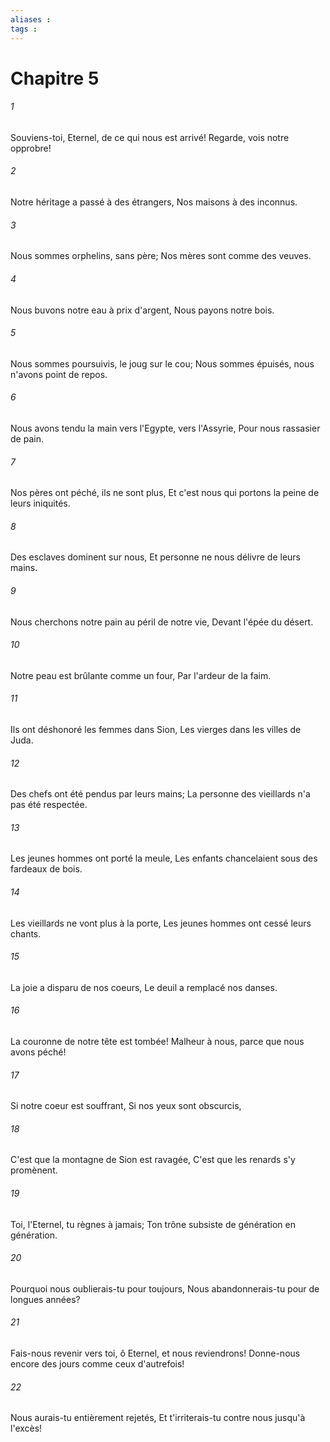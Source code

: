 ```yaml
---
aliases : 
tags : 
---
```


# Chapitre 5

###### 1
Souviens-toi, Eternel, de ce qui nous est arrivé! Regarde, vois notre opprobre!
###### 2
Notre héritage a passé à des étrangers, Nos maisons à des inconnus.
###### 3
Nous sommes orphelins, sans père; Nos mères sont comme des veuves.
###### 4
Nous buvons notre eau à prix d'argent, Nous payons notre bois.
###### 5
Nous sommes poursuivis, le joug sur le cou; Nous sommes épuisés, nous n'avons point de repos.
###### 6
Nous avons tendu la main vers l'Egypte, vers l'Assyrie, Pour nous rassasier de pain.
###### 7
Nos pères ont péché, ils ne sont plus, Et c'est nous qui portons la peine de leurs iniquités.
###### 8
Des esclaves dominent sur nous, Et personne ne nous délivre de leurs mains.
###### 9
Nous cherchons notre pain au péril de notre vie, Devant l'épée du désert.
###### 10
Notre peau est brûlante comme un four, Par l'ardeur de la faim.
###### 11
Ils ont déshonoré les femmes dans Sion, Les vierges dans les villes de Juda.
###### 12
Des chefs ont été pendus par leurs mains; La personne des vieillards n'a pas été respectée.
###### 13
Les jeunes hommes ont porté la meule, Les enfants chancelaient sous des fardeaux de bois.
###### 14
Les vieillards ne vont plus à la porte, Les jeunes hommes ont cessé leurs chants.
###### 15
La joie a disparu de nos coeurs, Le deuil a remplacé nos danses.
###### 16
La couronne de notre tête est tombée! Malheur à nous, parce que nous avons péché!
###### 17
Si notre coeur est souffrant, Si nos yeux sont obscurcis,
###### 18
C'est que la montagne de Sion est ravagée, C'est que les renards s'y promènent.
###### 19
Toi, l'Eternel, tu règnes à jamais; Ton trône subsiste de génération en génération.
###### 20
Pourquoi nous oublierais-tu pour toujours, Nous abandonnerais-tu pour de longues années?
###### 21
Fais-nous revenir vers toi, ô Eternel, et nous reviendrons! Donne-nous encore des jours comme ceux d'autrefois!
###### 22
Nous aurais-tu entièrement rejetés, Et t'irriterais-tu contre nous jusqu'à l'excès!
